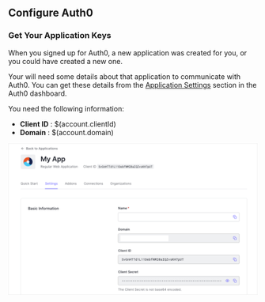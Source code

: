 ## Configure Auth0

### Get Your Application Keys

When you signed up for Auth0, a new application was created for you, or you could have created a new one.

Your will need some details about that application to communicate with Auth0. You can get these details from the [Application Settings](${manage_url}/#/applications/${account.clientId}/settings) section in the Auth0 dashboard.

You need the following information:
* **Client ID** : $(account.clientId)
* **Domain** : $(account.domain)

![App Dashboard](/media/articles/dashboard/client_settings.png)
